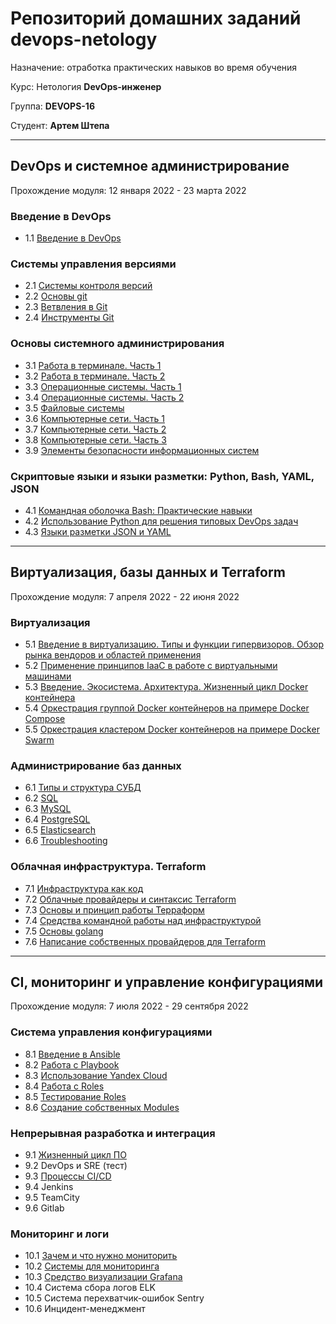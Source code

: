 # Репозиторий домашних заданий devops-netology

Назначение: отработка практических навыков во время обучения

Курс: Нетология **DevOps-инженер**

Группа: **DEVOPS-16**

Студент: **Артем Штепа**

---

## DevOps и системное администрирование

Прохождение модуля: 12 января 2022 - 23 марта 2022

### Введение в DevOps

- 1.1 [Введение в DevOps](homework/1.1/README.md)

### Системы управления версиями

- 2.1 [Системы контроля версий](homework/2.1/)
- 2.2 [Основы git](homework/2.2/)
- 2.3 [Ветвления в Git](homework/2.3/)
- 2.4 [Инструменты Git](homework/2.4/)

### Основы системного администрирования

- 3.1 [Работа в терминале. Часть 1](homework/3.1/)
- 3.2 [Работа в терминале. Часть 2](homework/3.2/)
- 3.3 [Операционные системы. Часть 1](homework/3.3/)
- 3.4 [Операционные системы. Часть 2](homework/3.4/)
- 3.5 [Файловые системы](homework/3.5/)
- 3.6 [Компьютерные сети. Часть 1](homework/3.6/)
- 3.7 [Компьютерные сети. Часть 2](homework/3.7/)
- 3.8 [Компьютерные сети. Часть 3](homework/3.8/)
- 3.9 [Элементы безопасности информационных систем](homework/3.9/)

### Скриптовые языки и языки разметки: Python, Bash, YAML, JSON

- 4.1 [Командная оболочка Bash: Практические навыки](homework/4.1/)
- 4.2 [Использование Python для решения типовых DevOps задач](homework/4.2/)
- 4.3 [Языки разметки JSON и YAML](homework/4.3/)

---

## Виртуализация, базы данных и Terraform

Прохождение модуля: 7 апреля 2022 - 22 июня 2022

### Виртуализация

- 5.1 [Введение в виртуализацию. Типы и функции гипервизоров. Обзор рынка вендоров и областей применения](homework/5.1/)
- 5.2 [Применение принципов IaaC в работе с виртуальными машинами](homework/5.2/)
- 5.3 [Введение. Экосистема. Архитектура. Жизненный цикл Docker контейнера](homework/5.3/)
- 5.4 [Оркестрация группой Docker контейнеров на примере Docker Compose](homework/5.4/)
- 5.5 [Оркестрация кластером Docker контейнеров на примере Docker Swarm](homework/5.5/)

### Администрирование баз данных

- 6.1 [Типы и структура СУБД](homework/6.1/)
- 6.2 [SQL](homework/6.2/)
- 6.3 [MySQL](homework/6.3/)
- 6.4 [PostgreSQL](homework/6.4/)
- 6.5 [Elasticsearch](homework/6.5/)
- 6.6 [Troubleshooting](homework/6.6/)

### Облачная инфраструктура. Terraform

- 7.1 [Инфраструктура как код](homework/7.1/)
- 7.2 [Облачные провайдеры и синтаксис Terraform](homework/7.2/)
- 7.3 [Основы и принцип работы Терраформ](homework/7.3/)
- 7.4 [Средства командной работы над инфраструктурой](homework/7.4/)
- 7.5 [Основы golang](homework/7.5/)
- 7.6 [Написание собственных провайдеров для Terraform](homework/7.6/)

---

## CI, мониторинг и управление конфигурациями

Прохождение модуля: 7 июля 2022 - 29 сентября 2022

### Система управления конфигурациями

- 8.1 [Введение в Ansible](homework/8.1/)
- 8.2 [Работа с Playbook](homework/8.2/)
- 8.3 [Использование Yandex Cloud](homework/8.3/)
- 8.4 [Работа с Roles](homework/8.4/)
- 8.5 [Тестирование Roles](homework/8.5/)
- 8.6 [Создание собственных Modules](homework/8.6/)

### Непрерывная разработка и интеграция

- 9.1 [Жизненный цикл ПО](homework/9.1/)
- 9.2 DevOps и SRE (тест)
- 9.3 [Процессы CI/CD](homework/9.3/)
- 9.4 Jenkins
- 9.5 TeamCity
- 9.6 Gitlab

### Мониторинг и логи

- 10.1 [Зачем и что нужно мониторить](homework/10.1/)
- 10.2 [Системы для мониторинга](homework/10.2/)
- 10.3 [Средство визуализации Grafana](homework/10.3/)
- 10.4 Система сбора логов ELK
- 10.5 Система перехватчик-ошибок Sentry
- 10.6 Инцидент-менеджмент
